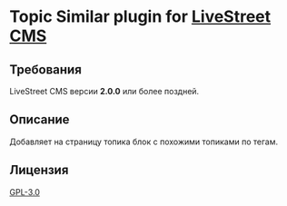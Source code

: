Topic Similar plugin for [LiveStreet CMS](http://livestreetcms.com/ "LiveStreet CMS")
=====================================================================================

Требования
----------
LiveStreet CMS версии **2.0.0** или более поздней.


Описание
--------
Добавляет на страницу топика блок с похожими топиками по тегам.


Лицензия
--------
[GPL-3.0](https://opensource.org/licenses/GPL-3.0)
